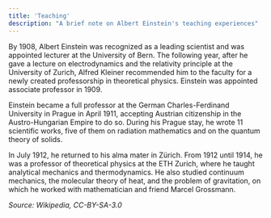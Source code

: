 ```yaml
---
title: 'Teaching'
description: "A brief note on Albert Einstein's teaching experiences"
---
```


By 1908, Albert Einstein was recognized as a leading scientist and was appointed lecturer at the University of Bern. The following year, after he gave a lecture on electrodynamics and the relativity principle at the University of Zurich, Alfred Kleiner recommended him to the faculty for a newly created professorship in theoretical physics. Einstein was appointed associate professor in 1909.

Einstein became a full professor at the German Charles-Ferdinand University in Prague in April 1911, accepting Austrian citizenship in the Austro-Hungarian Empire to do so. During his Prague stay, he wrote 11 scientific works, five of them on radiation mathematics and on the quantum theory of solids.

In July 1912, he returned to his alma mater in Zürich. From 1912 until 1914, he was a professor of theoretical physics at the ETH Zurich, where he taught analytical mechanics and thermodynamics. He also studied continuum mechanics, the molecular theory of heat, and the problem of gravitation, on which he worked with mathematician and friend Marcel Grossmann.

_Source: Wikipedia, CC-BY-SA-3.0_
